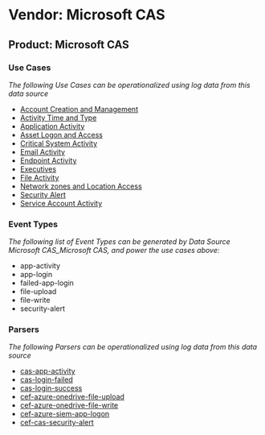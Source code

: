 Vendor: Microsoft CAS
=====================
Product: Microsoft CAS
----------------------

### Use Cases

_The following Use Cases can be operationalized using log data from this data source_

* [Account Creation and Management](../UseCases/usecase_account_creation_and_management.md)
* [Activity Time  and Type](../UseCases/usecase_activity_time__and_type.md)
* [Application Activity](../UseCases/usecase_application_activity.md)
* [Asset Logon and Access](../UseCases/usecase_asset_logon_and_access.md)
* [Critical System Activity](../UseCases/usecase_critical_system_activity.md)
* [Email Activity](../UseCases/usecase_email_activity.md)
* [Endpoint Activity](../UseCases/usecase_endpoint_activity.md)
* [Executives](../UseCases/usecase_executives.md)
* [File Activity](../UseCases/usecase_file_activity.md)
* [Network zones and Location Access](../UseCases/usecase_network_zones_and_location_access.md)
* [Security Alert](../UseCases/usecase_security_alert.md)
* [Service Account Activity](../UseCases/usecase_service_account_activity.md)


### Event Types

_The following list of Event Types can be generated by Data Source Microsoft CAS_Microsoft CAS, and power the use cases above:_

- app-activity
- app-login
- failed-app-login
- file-upload
- file-write
- security-alert


### Parsers

_The following Parsers can be operationalized using log data from this data source_

* [cas-app-activity](../Parsers/parserContent_cas-app-activity.md)
* [cas-login-failed](../Parsers/parserContent_cas-login-failed.md)
* [cas-login-success](../Parsers/parserContent_cas-login-success.md)
* [cef-azure-onedrive-file-upload](../Parsers/parserContent_cef-azure-onedrive-file-upload.md)
* [cef-azure-onedrive-file-write](../Parsers/parserContent_cef-azure-onedrive-file-write.md)
* [cef-azure-siem-app-logon](../Parsers/parserContent_cef-azure-siem-app-logon.md)
* [cef-cas-security-alert](../Parsers/parserContent_cef-cas-security-alert.md)
